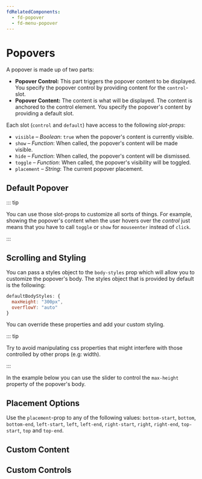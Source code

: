 ```yaml
---
fdRelatedComponents:
  - fd-popover
  - fd-menu-popover
---
```


# Popovers

A popover is made up of two parts:

- **Popover Control:** This part triggers the popover content to be displayed. You specify the popover control by providing content for the `control`-slot.
- **Popover Content:** The content is what will be displayed. The content is anchored to the control element. You specify the popover's content by providing a default slot.

Each slot (`control` and `default`) have access to the following *slot-props*:

- `visible` – *Boolean*: `true` when the popover's content is currently visible.
- `show` – *Function*: When called, the popover's content will be made visible.
- `hide` – *Function*: When called, the popover's content will be dismissed.
- `toggle` – *Function*: When called, the popover's visibility will be toggled.
- `placement` – *String*: The current popover placement.


## Default Popover
::: tip

You can use those slot-props to customize all sorts of things. For example, showing the popover's content when the user hovers over the *control* just means that you have to call `toggle` or `show` for `mouseenter` instead of `click`.

:::

<d-example name="default-popover">
</d-example>

## Scrolling and Styling

You can pass a styles object to the `body-styles` prop which will allow you to customize the popover's body. The styles object that is provided by default is the following:

```js
defaultBodyStyles: {
  maxHeight: "300px",
  overflowY: "auto"
}
```
You can override these properties and add your custom styling.

::: tip

Try to avoid manipulating css properties that might interfere with those controlled by other props (e.g: width). 

:::

In the example below you can use the slider to control the `max-height` property of the popover's body.

<d-example name="default-styles">
</d-example>

## Placement Options

Use the `placement`-prop to any of the following values: `bottom-start`, `bottom`, `bottom-end`, `left-start`, `left`, `left-end`, `right-start`, `right`, `right-end`, `top-start`, `top` and `top-end`.

<d-example name="placement-options">
</d-example>

## Custom Content

<d-example name="custom-content">
</d-example>

## Custom Controls

<d-example name="custom-controls">
</d-example>
